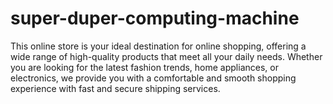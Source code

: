 # super-duper-computing-machine
This online store is your ideal destination for online shopping, offering a wide range of high-quality products that meet all your daily needs. Whether you are looking for the latest fashion trends, home appliances, or electronics, we provide you with a comfortable and smooth shopping experience with fast and secure shipping services.
